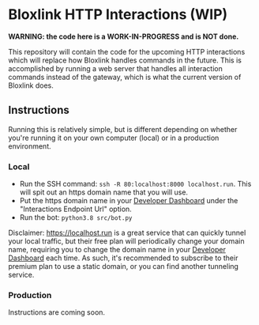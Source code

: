 # Bloxlink HTTP Interactions (WIP)

**WARNING: the code here is a WORK-IN-PROGRESS and is NOT done.**

This repository will contain the code for the upcoming HTTP interactions which will replace how Bloxlink handles commands in the future. This is accomplished by running a web server that handles all interaction commands instead of the gateway, which is what the current version of Bloxlink does.

## Instructions
Running this is relatively simple, but is different depending on whether you're running it on your own computer (local) or in a production environment.

### Local
* Run the SSH command: `ssh -R 80:localhost:8000 localhost.run`. This will spit out an https domain name that you will use.
* Put the https domain name in your [Developer Dashboard](https://discord.com/developers/applications) under the "Interactions Endpoint Url" option.
* Run the bot: `python3.8 src/bot.py`

Disclaimer: https://localhost.run is a great service that can quickly tunnel your local traffic, but their free plan will periodically change your domain name, requiring you to change the domain name in your [Developer Dashboard](https://discord.com/developers/applications) each time. As such, it's recommended to subscribe to their premium plan to use a static domain, or you can find another tunneling service.

### Production
Instructions are coming soon.

